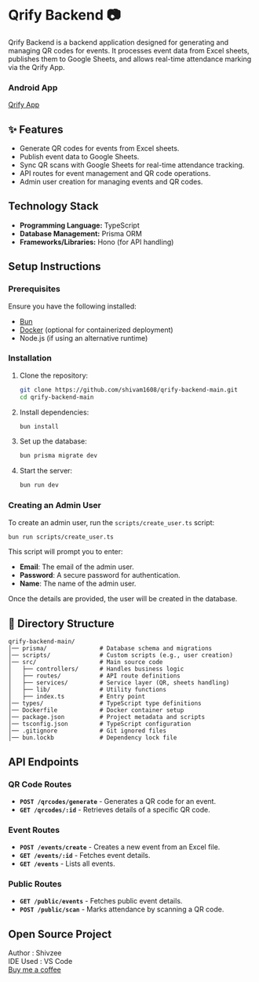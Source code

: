 # Qrify Backend 📷

Qrify Backend is a backend application designed for generating and managing QR codes for events. It processes event data from Excel sheets, publishes them to Google Sheets, and allows real-time attendance marking via the Qrify App.


### Android App
[Qrify App](https://github.com/shivam1608/Qrify)

## ✨ Features

- Generate QR codes for events from Excel sheets.
- Publish event data to Google Sheets.
- Sync QR scans with Google Sheets for real-time attendance tracking.
- API routes for event management and QR code operations.
- Admin user creation for managing events and QR codes.

## Technology Stack

- **Programming Language:** TypeScript
- **Database Management:** Prisma ORM
- **Frameworks/Libraries:** Hono (for API handling)

## Setup Instructions

### Prerequisites

Ensure you have the following installed:

- [Bun](https://bun.sh/)
- [Docker](https://www.docker.com/) (optional for containerized deployment)
- Node.js (if using an alternative runtime)

### Installation

1. Clone the repository:
   ```sh
   git clone https://github.com/shivam1608/qrify-backend-main.git
   cd qrify-backend-main
   ```

2. Install dependencies:
   ```sh
   bun install
   ```

3. Set up the database:
   ```sh
   bun prisma migrate dev
   ```

4. Start the server:
   ```sh
   bun run dev
   ```

### Creating an Admin User

To create an admin user, run the `scripts/create_user.ts` script:

```sh
bun run scripts/create_user.ts
```

This script will prompt you to enter:

- **Email**: The email of the admin user.
- **Password**: A secure password for authentication.
- **Name**: The name of the admin user.

Once the details are provided, the user will be created in the database.

## 📁 Directory Structure

```
qrify-backend-main/
│── prisma/               # Database schema and migrations
│── scripts/              # Custom scripts (e.g., user creation)
│── src/                  # Main source code
│   ├── controllers/      # Handles business logic
│   ├── routes/           # API route definitions
│   ├── services/         # Service layer (QR, sheets handling)
│   ├── lib/              # Utility functions
│   ├── index.ts          # Entry point
│── types/                # TypeScript type definitions
│── Dockerfile            # Docker container setup
│── package.json          # Project metadata and scripts
│── tsconfig.json         # TypeScript configuration
│── .gitignore            # Git ignored files
│── bun.lockb             # Dependency lock file
```

## API Endpoints

### QR Code Routes
- **`POST /qrcodes/generate`** - Generates a QR code for an event.
- **`GET /qrcodes/:id`** - Retrieves details of a specific QR code.

### Event Routes
- **`POST /events/create`** - Creates a new event from an Excel file.
- **`GET /events/:id`** - Fetches event details.
- **`GET /events`** - Lists all events.

### Public Routes
- **`GET /public/events`** - Fetches public event details.
- **`POST /public/scan`** - Marks attendance by scanning a QR code.

## Open Source Project 
Author : Shivzee
<br />
IDE Used : VS Code
<br />
[Buy me a coffee](https://buymeacoffee.com/shivzee)
